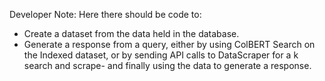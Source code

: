 Developer Note: Here there should be code to:
- Create a dataset from the data held in the database. 
- Generate a response from a query, either by using ColBERT Search on the Indexed dataset, or by sending API calls to DataScraper for a k search and scrape- and finally using the data to generate a response.